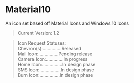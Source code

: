 # Material10
An icon set based off Material Icons and Windows 10 Icons

> Current Version: 1.2

> Icon Request Statuses:<br>
Chevron(s):...............Released<br>
Mail Icon:................Pending release<br>
Camera Icon:..............In progress<br>
Home Icon:................In design phase<br>
SMS Icon:.................In design phase<br>
Burn Icon:................In design phase<br>
